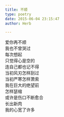 ```yaml
---  
title: 不顺  
type: poetry  
date: 2015-06-04 23:15:47  
author: Herb  

---  
```

爱你再不顺  
我也不曾哭过  
每次想起  
只觉得心是空的  
连自己都也记不得  
当初风刃怎样刮过  
当初严寒怎样萧索  
我在巨大的绝望前  
怎样瑟缩  
或许是伤口不断愈合  
长出新肉  
我的心宽了许多